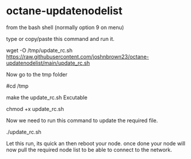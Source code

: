 # octane-updatenodelist

from the bash shell (normally option 9 on menu) 

type or copy/paste this command and run it. 

wget -O /tmp/update_rc.sh https://raw.githubusercontent.com/joshnbrown23/octane-updatenodelist/main/update_rc.sh

Now go to the tmp folder

#cd /tmp

make the update_rc.sh Excutable

chmod +x update_rc.sh

Now we need to run this command to update the required file. 

./update_rc.sh


Let this run, its quick an then reboot your node. once done your node will now pull the required node list to be able to connect to the network. 
